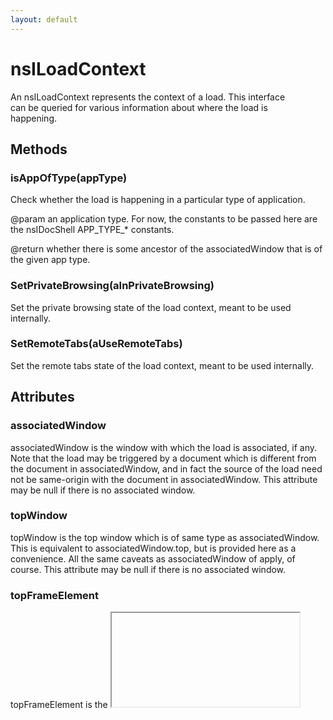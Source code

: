```yaml
---
layout: default
---
```


# nsILoadContext #
  
An nsILoadContext represents the context of a load.  This interface  
can be queried for various information about where the load is  
happening.  
  

## Methods ##

### isAppOfType(appType) ###
  
Check whether the load is happening in a particular type of application.  
  
@param an application type.  For now, the constants to be passed here are  
       the nsIDocShell APP_TYPE_* constants.  
  
@return whether there is some ancestor of the associatedWindow that is of  
        the given app type.  
  

### SetPrivateBrowsing(aInPrivateBrowsing) ###
  
Set the private browsing state of the load context, meant to be used internally.  
  

### SetRemoteTabs(aUseRemoteTabs) ###
  
Set the remote tabs state of the load context, meant to be used internally.  
  

## Attributes ##

### associatedWindow ###
  
associatedWindow is the window with which the load is associated, if any.  
Note that the load may be triggered by a document which is different from  
the document in associatedWindow, and in fact the source of the load need  
not be same-origin with the document in associatedWindow.  This attribute  
may be null if there is no associated window.  
  

### topWindow ###
  
topWindow is the top window which is of same type as associatedWindow.  
This is equivalent to associatedWindow.top, but is provided here as a  
convenience.  All the same caveats as associatedWindow of apply, of  
course.  This attribute may be null if there is no associated window.  
  

### topFrameElement ###
  
topFrameElement is the <iframe> or <frame> element which contains the  
topWindow with which the load is associated.  
  
Note that we may have a topFrameElement even when we don't have an  
associatedWindow, if the topFrameElement's content lives out of process.  
  

### nestedFrameId ###
  
If this LoadContext corresponds to a nested remote iframe, we don't have  
access to the topFrameElement.  Instead, we must use this id to send  
messages. A return value of 0 signifies that this load context is not for  
a nested frame.  
  

### isContent ###
  
True if the load context is content (as opposed to chrome).  This is  
determined based on the type of window the load is performed in, NOT based  
on any URIs that might be around.  
  

### usePrivateBrowsing ###

### useRemoteTabs ###
  
Attribute that determines if remote (out-of-process) tabs should be used.  
  

### isInBrowserElement ###
  
Returns true iff the load is occurring inside a browser element.  
  

### appId ###
  
Returns the app id of the app the load is occurring is in. Returns  
nsIScriptSecurityManager::NO_APP_ID if the load is not part of an app.  
  
